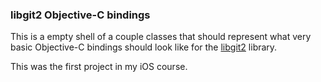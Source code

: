 ### libgit2 Objective-C bindings

This is a empty shell of a couple classes that should represent what very basic Objective-C bindings should look like for the [libgit2](http://libgit2.github.com/) library.

This was the first project in my iOS course.
